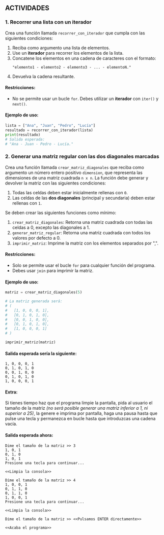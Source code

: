 ## ACTIVIDADES

### **1. Recorrer una lista con un iterador**

Crea una función llamada `recorrer_con_iterador` que cumpla con las siguientes condiciones:

   1. Reciba como argumento una lista de elementos.
   2. Use un **iterador** para recorrer los elementos de la lista.
   3. Concatene los elementos en una cadena de caracteres con el formato:
      ```
      "elemento1 - elemento2 - elemento3 - ... - elementoN."
      ```
   4. Devuelva la cadena resultante.

#### **Restricciones:**

- No se permite usar un bucle `for`. Debes utilizar un **iterador** con `iter()` y `next()`.

#### **Ejemplo de uso:**

```python
lista = ["Ana", "Juan", "Pedro", "Lucía"]
resultado = recorrer_con_iterador(lista)
print(resultado)
# Salida esperada:
# "Ana - Juan - Pedro - Lucía."
```

### **2. Generar una matriz regular con las dos diagonales marcadas**

Crea una función llamada `crear_matriz_diagonales` que reciba como argumento un número entero positivo `dimension`, que representa las dimensiones de una matriz cuadrada `n x n`. La función debe generar y devolver la matriz con las siguientes condiciones:

   1. Todas las celdas deben estar inicialmente rellenas con `0`.
   2. Las celdas de las **dos diagonales** (principal y secundaria) deben estar rellenas con `1`.

Se deben crear las siguientes funciones como mínimo:

   1. `crear_matriz_diagonales`: Retorna una matriz cuadrada con todas las celdas a 0, excepto las diagonales a 1.
   2. `generar_matriz_regular`: Retorna una matriz cuadrada con todos los valores por defecto a 0.
   3. `imprimir_matriz`: Imprime la matriz con los elementos separados por ",".

#### **Restricciones:**

- Solo se permite usar el bucle `for` para cualquier función del programa.
- Debes usar `join` para imprimir la matriz.

#### **Ejemplo de uso:**

```python
matriz = crear_matriz_diagonales(5)

# La matriz generada será:
# (
#   [1, 0, 0, 0, 1],
#   [0, 1, 0, 1, 0],
#   [0, 0, 1, 0, 0],
#   [0, 1, 0, 1, 0],
#   [1, 0, 0, 0, 1]
# )

imprimir_matriz(matriz)
```

#### **Salida esperada sería la siguiente:**

```
1, 0, 0, 0, 1
0, 1, 0, 1, 0
0, 0, 1, 0, 0
0, 1, 0, 1, 0
1, 0, 0, 0, 1
```

#### **Extra:**

Si tienes tiempo haz que el programa limpie la pantalla, pida al usuario el tamaño de la matriz *(no será posible generar una matriz inferior a 1, ni superior a 25)*, la genere e imprima por pantalla, haga una pausa hasta que pulse una tecla y permanezca en bucle hasta que introduzcas una cadena vacía.

#### **Salida esperada ahora:**

```
Dime el tamaño de la matriz >> 3
1, 0, 1
0, 1, 0
1, 0, 1
Presione una tecla para continuar...

<<Limpia la consola>>

Dime el tamaño de la matriz >> 4
1, 0, 0, 1
0, 1, 1, 0
0, 1, 1, 0
1, 0, 0, 1
Presione una tecla para continuar...

<<Limpia la consola>>

Dime el tamaño de la matriz >> <<Pulsamos ENTER directamente>>

<<Acaba el programa>>
```
